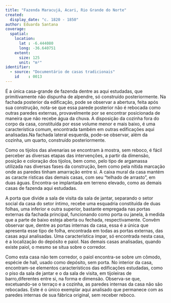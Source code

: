 ```yaml
---
title: "Fazenda Maracujá, Acari, Rio Grande do Norte"
created:
  display_date: "c. 1820 - 1850"
author: Eduarda Santana
coverage:
  spatial:
    location:
      lat : -6.444080
      long: -36.640751
    extent:
      size: 125
      unit: "m²"
identifier:
  - source: "Documentário de casas tradicionais"
    id    : 0013
---
```


É a única casa-grande de fazenda dentre as aqui estudadas, que primitivamente não dispunha de alpendre, só construído posteriormente. Na fachada posterior da edificação, pode se observar a abertura, feita após sua construção, nota-se que essa parede posterior não é rebocada como outras paredes externas, provavelmente por se encontrar posicionada de maneira que não recebe água da chuva. A disposição da cozinha fora do corpo da casa, constituída por esse volume menor e mais baixo, é uma característica comum, encontrada também em outras edificações aqui analisadas.Na fachada lateral esquerda, pode-se observar, além da cozinha, um quarto, construído posteriormente. 

Como os tijolos das alvenarias se encontram à mostra, sem reboco, é fácil perceber as diversas etapas das intervenções, a partir da dimensão, posição e coloração dos tijolos, bem como, pelo tipo de argamassa utilizada nas diversas fases da construção, bem como pela nítida marcação onde as paredes tinham amarração entre si. A caixa mural da casa mantém as caracte rísticas das demais casas, com seu “telhado de arrasto”, em duas águas. Encontra-se implantada em terreno elevado, como as demais casas de fazenda aqui estudadas.

A porta que divide a sala de visita da sala de jantar, separando o setor social da casa do setor íntimo, recebe uma esquadria constituída de duas folhas, uma inferior e outra superior, bastante empregada nas portas externas da fachada principal, funcionando como porta ou janela, à medida que a parte de baixo esteja aberta ou fechada, respectivamente. Convêm observar que, dentre as portas internas da casa, essa é a única que apresenta esse tipo de folha, encontrada em todas as portas externas, das casas aqui analisadas. Uma característica ímpar, só encontrada nesta casa, é a localização do depósito e paiol. Nas demais casas analisadas, quando existe paiol, o mesmo se situa sobre o corredor.

Como esta casa não tem corredor, o paiol encontra-se sobre um cômodo, espécie de hall, usado como depósito, sem porta. No interior da casa, encontram-se elementos característicos das edificações estudadas, como o piso da sala de jantar e o da sala de visita, em tijoleiras de barro,diferentes entre si, na forma e dimensão. Observa-se que, excetuando-se o terraço e a cozinha, as paredes internas da casa não são rebocadas. Este é o único exemplar aqui analisado que permanece com as paredes internas de sua fábrica original, sem receber reboco.
